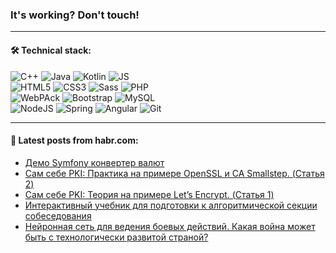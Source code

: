 ### It's working? Don't touch!

---

#### 🛠️ Technical stack:

![C++](https://img.shields.io/badge/C++-informational?logo=c%2B%2B&style=flat&logoColor=white&color=9C033A)
![Java](https://img.shields.io/badge/Java-informational?logo=java&style=flat&logoColor=white&color=007396)
![Kotlin](https://img.shields.io/badge/Kotlin-informational?logo=Kotlin&style=flat&logoColor=white&color=0095D5)
![JS](https://img.shields.io/badge/JS-informational?logo=javaScript&style=flat&logoColor=black&color=F7Df1E) <br>
![HTML5](https://img.shields.io/badge/HTML5-informational?logo=html5&style=flat&logoColor=white&color=E34F26)
![CSS3](https://img.shields.io/badge/CSS3-informational?logo=css3&style=flat&logoColor=white&color=157286)
![Sass](https://img.shields.io/badge/Saas-informational?logo=sass&style=flat&logoColor=white&color=hotpink)
![PHP](https://img.shields.io/badge/PHP-informational?logo=php&style=flat&logoColor=white&color=777BB4) <br>
![WebPAck](https://img.shields.io/badge/WebPack-informational?logo=webPack&style=flat&logoColor=white&color=FF6F00)
![Bootstrap](https://img.shields.io/badge/Bootstrap-informational?logo=Bootstrap&style=flat&logoColor=white&color=7952B3)
![MySQL](https://img.shields.io/badge/MySQL-informational?logo=MySQL&style=flat&logoColor=white&color=00f) <br>
![NodeJS](https://img.shields.io/badge/NodeJS-informational?logo=node.js&style=flat&logoColor=white&color=43853D)
![Spring](https://img.shields.io/badge/Spring-informational?logo=Spring&style=flat&logoColor=white&color=0A9EDC)
![Angular](https://img.shields.io/badge/Vue-informational?logo=vue.js&style=flat&logoColor=white&color=red)
![Git](https://img.shields.io/badge/Git-informational?logo=git&style=flat&logoColor=white&color=darkorange)

___

#### 💬 Latest posts from habr.com:

<!-- BLOG-POST-LIST:START -->
- [Демо Symfony конвертер валют](https://habr.com/ru/post/671956/?utm_source=habrahabr&utm_medium=rss&utm_campaign=671956)
- [Сам себе PKI: Практика на примере OpenSSL и CA Smallstep. &lpar;Статья 2&rpar;](https://habr.com/ru/post/671730/?utm_source=habrahabr&utm_medium=rss&utm_campaign=671730)
- [Сам себе PKI: Теория на примере Let’s Encrypt. &lpar;Статья 1&rpar;](https://habr.com/ru/post/671728/?utm_source=habrahabr&utm_medium=rss&utm_campaign=671728)
- [Интерактивный учебник для подготовки к алгоритмической секции собеседования](https://habr.com/ru/post/671466/?utm_source=habrahabr&utm_medium=rss&utm_campaign=671466)
- [Нейронная сеть для ведения боевых действий. Какая война может быть с технологически развитой страной?](https://habr.com/ru/post/671948/?utm_source=habrahabr&utm_medium=rss&utm_campaign=671948)
<!-- BLOG-POST-LIST:END -->
